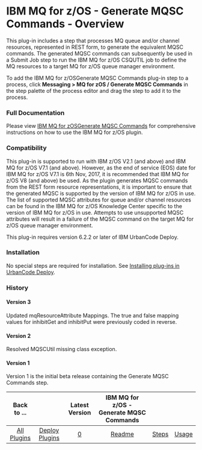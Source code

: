 
# IBM MQ for z/OS - Generate MQSC Commands - Overview


This plug-in includes a step that processes MQ queue and/or channel resources, represented in REST form, to generate the equivalent MQSC commands. The generated MQSC commands can subsequently be used in a Submit Job step to run the IBM MQ for z/OS CSQUTIL job to define the MQ resources to a target MQ for z/OS queue manager environment.

To add the IBM MQ for z/OSGenerate MQSC Commands plug-in step to a process, click **Messaging > MQ for zOS / Generate MQSC Commands** in the step palette of the process editor and drag the step to add it to the process.

### Full Documentation

Please view [IBM MQ for zOSGenerate MQSC Commands](https://github.com/IBM-UrbanCode/IBM-MQ-zOS-UCD/blob/master/doc/white_paper/IBM%20MQ%20for%20zOS%20Generate%20MQSC%20Commands.pdf) for comprehensive instructions on how to use the IBM MQ for z/OS plugin.

### Compatibility

This plug-in is supported to run with IBM z/OS V2.1 (and above) and IBM MQ for z/OS V7.1 (and above). However, as the end of service (EOS) date for IBM MQ for z/OS V7.1 is 6th Nov, 2017, it is recommended that IBM MQ for z/OS V8 (and above) be used. As the plugin generates MQSC commands from the REST form resource representations, it is important to ensure that the generated MQSC is supported by the version of IBM MQ for z/OS in use. The list of supported MQSC attributes for queue and/or channel resources can be found in the IBM MQ for z/OS Knowledge Center specific to the version of IBM MQ for z/OS in use. Attempts to use unsupported MQSC attributes will result in a failure of the MQSC command on the target MQ for z/OS queue manager environment.

This plug-in requires version 6.2.2 or later of IBM UrbanCode Deploy.

### Installation

No special steps are required for installation. See [Installing plug-ins in UrbanCode Deploy](https://community.ibm.com/community/user/wasdevops/blogs/laurel-dickson-bull1/2022/06/13/install-plugins "Installing plug-ins in UrbanCode Deploy").

### History

#### Version 3

Updated mqResourceAttribute Mappings. The true and false mapping values for inhibitGet and inhibitPut were previously coded in reverse.

#### Version 2

Resolved MQSCUtil missing class exception.

#### Version 1

Version 1 is the initial beta release containing the Generate MQSC Commands step.


|Back to ...||Latest Version|IBM MQ for z/OS - Generate MQSC Commands |||
| :---: | :---: | :---: | :---: | :---: | :---: |
|[All Plugins](../../index.md)|[Deploy Plugins](../README.md)|[0]()|[Readme](README.md)|[Steps](steps.md)|[Usage](usage.md)|
